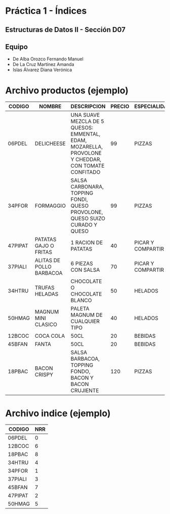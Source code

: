# Práctica 1 - Índices
## Estructuras de Datos II - Sección D07

## Equipo
- De Alba Orozco Fernando Manuel
- De La Cruz Martínez Amanda
- Islas Álvarez Diana Verónica

# Archivo productos (ejemplo)
CODIGO             |NOMBRE                       |DESCRIPCION                                                                                                                                                                                            |PRECIO   |ESPECIALIDAD            
-------------------|-----------------------------|-------------------------------------------------------------------------------------------------------------------------------------------------------------------------------------------------------|---------|------------------------
06PDEL             |DELICHEESE                   |UNA SUAVE MEZCLA DE 5 QUESOS: EMMENTAL, EDAM, MOZARELLA, PROVOLONE Y CHEDDAR, CON TOMATE CONFITADO                                                                                                     |99       |PIZZAS                  
34PFOR             |FORMAGGIO                    |SALSA CARBONARA, TOPPING FONDI, QUESO PROVOLONE, QUESO SUIZO CURADO Y QUESO                                                                                                                            |99       |PIZZAS                  
47PIPAT            |PATATAS GAJO O FRITAS        |1 RACION DE PATATAS                                                                                                                                                                                    |40       |PICAR Y COMPARTIR       
37PIALI            |ALITAS DE POLLO BARBACOA     |6 PIEZAS CON SALSA                                                                                                                                                                                     |70       |PICAR Y COMPARTIR       
34HTRU             |TRUFAS HELADAS               |CHOCOLATE O CHOCOLATE BLANCO                                                                                                                                                                           |50       |HELADOS                 
50HMAG             |MAGNUM MINI CLASICO          |PALETA MAGNUM DE CUALQUIER TIPO                                                                                                                                                                        |40       |HELADOS                 
12BCOC             |COCA COLA                    |50CL                                                                                                                                                                                                   |20       |BEBIDAS                 
45BFAN             |FANTA                        |50CL                                                                                                                                                                                                   |20       |BEBIDAS                 
18PBAC             |BACON CRISPY                 |SALSA BARBACOA, TOPPING FONDO, BACON Y BACON CRUJIENTE                                                                                                                                                 |120      |PIZZAS                  


# Archivo indice (ejemplo)
CODIGO             |NRR
-------------------|-----
06PDEL             |0
12BCOC             |6
18PBAC             |8
34HTRU             |4
34PFOR             |1
37PIALI            |3
45BFAN             |7
47PIPAT            |2
50HMAG             |5
